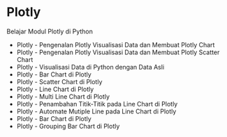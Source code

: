 # Plotly
Belajar Modul Plotly di Python

- Plotly - Pengenalan Plotly Visualisasi Data dan Membuat Plotly Chart
- Plotly - Pengenalan Plotly Visualisasi Data dan Membuat Plotly Scatter Chart
- Plotly - Visualisasi Data di Python dengan Data Asli
- Plotly - Bar Chart di Plotly
- Plotly - Scatter Chart di Plotly
- Plotly - Line Chart di Plotly
- Plotly - Multi Line Chart di Plotly
- Plotly - Penambahan Titik-Titik pada Line Chart di Plotly
- Plotly - Automate Mutiple Line pada Line Chart di Plotly
- Plotly - Bar Chart di Plotly
- Plotly - Grouping Bar Chart di Plotly
